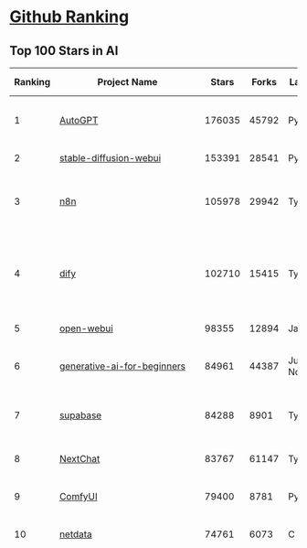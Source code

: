 [Github Ranking](../README.md)
==========

## Top 100 Stars in AI

| Ranking | Project Name | Stars | Forks | Language | Open Issues | Description | Last Commit |
| ------- | ------------ | ----- | ----- | -------- | ----------- | ----------- | ----------- |
| 1 | [AutoGPT](https://github.com/Significant-Gravitas/AutoGPT) | 176035 | 45792 | Python | 142 | AutoGPT is the vision of accessible AI for everyone, to use and to build on. Our mission is to provide the tools, so that you can focus on what matters. | 2025-06-10T23:46:17Z |
| 2 | [stable-diffusion-webui](https://github.com/AUTOMATIC1111/stable-diffusion-webui) | 153391 | 28541 | Python | 2342 | Stable Diffusion web UI | 2025-05-03T06:17:03Z |
| 3 | [n8n](https://github.com/n8n-io/n8n) | 105978 | 29942 | TypeScript | 547 | Fair-code workflow automation platform with native AI capabilities. Combine visual building with custom code, self-host or cloud, 400+ integrations. | 2025-06-10T20:46:55Z |
| 4 | [dify](https://github.com/langgenius/dify) | 102710 | 15415 | TypeScript | 647 | Dify is an open-source LLM app development platform. Dify's intuitive interface combines AI workflow, RAG pipeline, agent capabilities, model management, observability features and more, letting you quickly go from prototype to production. | 2025-06-11T03:52:45Z |
| 5 | [open-webui](https://github.com/open-webui/open-webui) | 98355 | 12894 | JavaScript | 141 | User-friendly AI Interface (Supports Ollama, OpenAI API, ...) | 2025-06-10T14:18:04Z |
| 6 | [generative-ai-for-beginners](https://github.com/microsoft/generative-ai-for-beginners) | 84961 | 44387 | Jupyter Notebook | 4 | 21 Lessons, Get Started Building with Generative AI  🔗 https://microsoft.github.io/generative-ai-for-beginners/ | 2025-06-09T03:53:52Z |
| 7 | [supabase](https://github.com/supabase/supabase) | 84288 | 8901 | TypeScript | 255 | The open source Firebase alternative. Supabase gives you a dedicated Postgres database to build your web, mobile, and AI applications. | 2025-06-11T02:35:09Z |
| 8 | [NextChat](https://github.com/ChatGPTNextWeb/NextChat) | 83767 | 61147 | TypeScript | 635 | ✨ Light and Fast AI Assistant. Support: Web \| iOS \| MacOS \| Android \|  Linux \| Windows | 2025-04-19T08:00:42Z |
| 9 | [ComfyUI](https://github.com/comfyanonymous/ComfyUI) | 79400 | 8781 | Python | 2332 | The most powerful and modular diffusion model GUI, api and backend with a graph/nodes interface. | 2025-06-10T17:06:24Z |
| 10 | [netdata](https://github.com/netdata/netdata) | 74761 | 6073 | C | 162 | The fastest path to AI-powered full stack observability, even for lean teams. | 2025-06-11T00:24:08Z |
| 11 | [funNLP](https://github.com/fighting41love/funNLP) | 74013 | 14874 | Python | 33 | 中英文敏感词、语言检测、中外手机/电话归属地/运营商查询、名字推断性别、手机号抽取、身份证抽取、邮箱抽取、中日文人名库、中文缩写库、拆字词典、词汇情感值、停用词、反动词表、暴恐词表、繁简体转换、英文模拟中文发音、汪峰歌词生成器、职业名称词库、同义词库、反义词库、否定词库、汽车品牌词库、汽车零件词库、连续英文切割、各种中文词向量、公司名字大全、古诗词库、IT词库、财经词库、成语词库、地名词库、历史名人词库、诗词词库、医学词库、饮食词库、法律词库、汽车词库、动物词库、中文聊天语料、中文谣言数据、百度中文问答数据集、句子相似度匹配算法集合、bert资源、文本生成&摘要相关工具、cocoNLP信息抽取工具、国内电话号码正则匹配、清华大学XLORE:中英文跨语言百科知识图谱、清华大学人工智能技术系列报告、自然语言生成、NLU太难了系列、自动对联数据及机器人、用户名黑名单列表、罪名法务名词及分类模型、微信公众号语料、cs224n深度学习自然语言处理课程、中文手写汉字识别、中文自然语言处理 语料/数据集、变量命名神器、分词语料库+代码、任务型对话英文数据集、ASR 语音数据集 + 基于深度学习的中文语音识别系统、笑声检测器、Microsoft多语言数字/单位/如日期时间识别包、中华新华字典数据库及api(包括常用歇后语、成语、词语和汉字)、文档图谱自动生成、SpaCy 中文模型、Common Voice语音识别数据集新版、神经网络关系抽取、基于bert的命名实体识别、关键词(Keyphrase)抽取包pke、基于医疗领域知识图谱的问答系统、基于依存句法与语义角色标注的事件三元组抽取、依存句法分析4万句高质量标注数据、cnocr：用来做中文OCR的Python3包、中文人物关系知识图谱项目、中文nlp竞赛项目及代码汇总、中文字符数据、speech-aligner: 从“人声语音”及其“语言文本”产生音素级别时间对齐标注的工具、AmpliGraph: 知识图谱表示学习(Python)库：知识图谱概念链接预测、Scattertext 文本可视化(python)、语言/知识表示工具：BERT & ERNIE、中文对比英文自然语言处理NLP的区别综述、Synonyms中文近义词工具包、HarvestText领域自适应文本挖掘工具（新词发现-情感分析-实体链接等）、word2word：(Python)方便易用的多语言词-词对集：62种语言/3,564个多语言对、语音识别语料生成工具：从具有音频/字幕的在线视频创建自动语音识别(ASR)语料库、构建医疗实体识别的模型（包含词典和语料标注）、单文档非监督的关键词抽取、Kashgari中使用gpt-2语言模型、开源的金融投资数据提取工具、文本自动摘要库TextTeaser: 仅支持英文、人民日报语料处理工具集、一些关于自然语言的基本模型、基于14W歌曲知识库的问答尝试--功能包括歌词接龙and已知歌词找歌曲以及歌曲歌手歌词三角关系的问答、基于Siamese bilstm模型的相似句子判定模型并提供训练数据集和测试数据集、用Transformer编解码模型实现的根据Hacker News文章标题自动生成评论、用BERT进行序列标记和文本分类的模板代码、LitBank：NLP数据集——支持自然语言处理和计算人文学科任务的100部带标记英文小说语料、百度开源的基准信息抽取系统、虚假新闻数据集、Facebook: LAMA语言模型分析，提供Transformer-XL/BERT/ELMo/GPT预训练语言模型的统一访问接口、CommonsenseQA：面向常识的英文QA挑战、中文知识图谱资料、数据及工具、各大公司内部里大牛分享的技术文档 PDF 或者 PPT、自然语言生成SQL语句（英文）、中文NLP数据增强（EDA）工具、英文NLP数据增强工具 、基于医药知识图谱的智能问答系统、京东商品知识图谱、基于mongodb存储的军事领域知识图谱问答项目、基于远监督的中文关系抽取、语音情感分析、中文ULMFiT-情感分析-文本分类-语料及模型、一个拍照做题程序、世界各国大规模人名库、一个利用有趣中文语料库 qingyun 训练出来的中文聊天机器人、中文聊天机器人seqGAN、省市区镇行政区划数据带拼音标注、教育行业新闻语料库包含自动文摘功能、开放了对话机器人-知识图谱-语义理解-自然语言处理工具及数据、中文知识图谱：基于百度百科中文页面-抽取三元组信息-构建中文知识图谱、masr: 中文语音识别-提供预训练模型-高识别率、Python音频数据增广库、中文全词覆盖BERT及两份阅读理解数据、ConvLab：开源多域端到端对话系统平台、中文自然语言处理数据集、基于最新版本rasa搭建的对话系统、基于TensorFlow和BERT的管道式实体及关系抽取、一个小型的证券知识图谱/知识库、复盘所有NLP比赛的TOP方案、OpenCLaP：多领域开源中文预训练语言模型仓库、UER：基于不同语料+编码器+目标任务的中文预训练模型仓库、中文自然语言处理向量合集、基于金融-司法领域(兼有闲聊性质)的聊天机器人、g2pC：基于上下文的汉语读音自动标记模块、Zincbase 知识图谱构建工具包、诗歌质量评价/细粒度情感诗歌语料库、快速转化「中文数字」和「阿拉伯数字」、百度知道问答语料库、基于知识图谱的问答系统、jieba_fast 加速版的jieba、正则表达式教程、中文阅读理解数据集、基于BERT等最新语言模型的抽取式摘要提取、Python利用深度学习进行文本摘要的综合指南、知识图谱深度学习相关资料整理、维基大规模平行文本语料、StanfordNLP 0.2.0：纯Python版自然语言处理包、NeuralNLP-NeuralClassifier：腾讯开源深度学习文本分类工具、端到端的封闭域对话系统、中文命名实体识别：NeuroNER vs. BertNER、新闻事件线索抽取、2019年百度的三元组抽取比赛：“科学空间队”源码、基于依存句法的开放域文本知识三元组抽取和知识库构建、中文的GPT2训练代码、ML-NLP - 机器学习(Machine Learning)NLP面试中常考到的知识点和代码实现、nlp4han:中文自然语言处理工具集(断句/分词/词性标注/组块/句法分析/语义分析/NER/N元语法/HMM/代词消解/情感分析/拼写检查、XLM：Facebook的跨语言预训练语言模型、用基于BERT的微调和特征提取方法来进行知识图谱百度百科人物词条属性抽取、中文自然语言处理相关的开放任务-数据集-当前最佳结果、CoupletAI - 基于CNN+Bi-LSTM+Attention 的自动对对联系统、抽象知识图谱、MiningZhiDaoQACorpus - 580万百度知道问答数据挖掘项目、brat rapid annotation tool: 序列标注工具、大规模中文知识图谱数据：1.4亿实体、数据增强在机器翻译及其他nlp任务中的应用及效果、allennlp阅读理解:支持多种数据和模型、PDF表格数据提取工具 、 Graphbrain：AI开源软件库和科研工具，目的是促进自动意义提取和文本理解以及知识的探索和推断、简历自动筛选系统、基于命名实体识别的简历自动摘要、中文语言理解测评基准，包括代表性的数据集&基准模型&语料库&排行榜、树洞 OCR 文字识别 、从包含表格的扫描图片中识别表格和文字、语声迁移、Python口语自然语言处理工具集(英文)、 similarity：相似度计算工具包，java编写、海量中文预训练ALBERT模型 、Transformers 2.0 、基于大规模音频数据集Audioset的音频增强 、Poplar：网页版自然语言标注工具、图片文字去除，可用于漫画翻译 、186种语言的数字叫法库、Amazon发布基于知识的人-人开放领域对话数据集 、中文文本纠错模块代码、繁简体转换 、 Python实现的多种文本可读性评价指标、类似于人名/地名/组织机构名的命名体识别数据集 、东南大学《知识图谱》研究生课程(资料)、. 英文拼写检查库 、 wwsearch是企业微信后台自研的全文检索引擎、CHAMELEON：深度学习新闻推荐系统元架构 、 8篇论文梳理BERT相关模型进展与反思、DocSearch：免费文档搜索引擎、 LIDA：轻量交互式对话标注工具 、aili - the fastest in-memory index in the East 东半球最快并发索引 、知识图谱车音工作项目、自然语言生成资源大全 、中日韩分词库mecab的Python接口库、中文文本摘要/关键词提取、汉字字符特征提取器 (featurizer)，提取汉字的特征（发音特征、字形特征）用做深度学习的特征、中文生成任务基准测评 、中文缩写数据集、中文任务基准测评 - 代表性的数据集-基准(预训练)模型-语料库-baseline-工具包-排行榜、PySS3：面向可解释AI的SS3文本分类器机器可视化工具 、中文NLP数据集列表、COPE - 格律诗编辑程序、doccano：基于网页的开源协同多语言文本标注工具 、PreNLP：自然语言预处理库、简单的简历解析器，用来从简历中提取关键信息、用于中文闲聊的GPT2模型：GPT2-chitchat、基于检索聊天机器人多轮响应选择相关资源列表(Leaderboards、Datasets、Papers)、(Colab)抽象文本摘要实现集锦(教程 、词语拼音数据、高效模糊搜索工具、NLP数据增广资源集、微软对话机器人框架 、 GitHub Typo Corpus：大规模GitHub多语言拼写错误/语法错误数据集、TextCluster：短文本聚类预处理模块 Short text cluster、面向语音识别的中文文本规范化、BLINK：最先进的实体链接库、BertPunc：基于BERT的最先进标点修复模型、Tokenizer：快速、可定制的文本词条化库、中文语言理解测评基准，包括代表性的数据集、基准(预训练)模型、语料库、排行榜、spaCy 医学文本挖掘与信息提取 、 NLP任务示例项目代码集、 python拼写检查库、chatbot-list - 行业内关于智能客服、聊天机器人的应用和架构、算法分享和介绍、语音质量评价指标(MOSNet, BSSEval, STOI, PESQ, SRMR)、 用138GB语料训练的法文RoBERTa预训练语言模型 、BERT-NER-Pytorch：三种不同模式的BERT中文NER实验、无道词典 - 有道词典的命令行版本，支持英汉互查和在线查询、2019年NLP亮点回顾、 Chinese medical dialogue data 中文医疗对话数据集 、最好的汉字数字(中文数字)-阿拉伯数字转换工具、 基于百科知识库的中文词语多词义/义项获取与特定句子词语语义消歧、awesome-nlp-sentiment-analysis - 情感分析、情绪原因识别、评价对象和评价词抽取、LineFlow：面向所有深度学习框架的NLP数据高效加载器、中文医学NLP公开资源整理 、MedQuAD：(英文)医学问答数据集、将自然语言数字串解析转换为整数和浮点数、Transfer Learning in Natural Language Processing (NLP) 、面向语音识别的中文/英文发音辞典、Tokenizers：注重性能与多功能性的最先进分词器、CLUENER 细粒度命名实体识别 Fine Grained Named Entity Recognition、 基于BERT的中文命名实体识别、中文谣言数据库、NLP数据集/基准任务大列表、nlp相关的一些论文及代码, 包括主题模型、词向量(Word Embedding)、命名实体识别(NER)、文本分类(Text Classificatin)、文本生成(Text Generation)、文本相似性(Text Similarity)计算等，涉及到各种与nlp相关的算法，基于keras和tensorflow 、Python文本挖掘/NLP实战示例、 Blackstone：面向非结构化法律文本的spaCy pipeline和NLP模型通过同义词替换实现文本“变脸” 、中文 预训练 ELECTREA 模型: 基于对抗学习 pretrain Chinese Model 、albert-chinese-ner - 用预训练语言模型ALBERT做中文NER 、基于GPT2的特定主题文本生成/文本增广、开源预训练语言模型合集、多语言句向量包、编码、标记和实现：一种可控高效的文本生成方法、 英文脏话大列表 、attnvis：GPT2、BERT等transformer语言模型注意力交互可视化、CoVoST：Facebook发布的多语种语音-文本翻译语料库，包括11种语言(法语、德语、荷兰语、俄语、西班牙语、意大利语、土耳其语、波斯语、瑞典语、蒙古语和中文)的语音、文字转录及英文译文、Jiagu自然语言处理工具 - 以BiLSTM等模型为基础，提供知识图谱关系抽取 中文分词 词性标注 命名实体识别 情感分析 新词发现 关键词 文本摘要 文本聚类等功能、用unet实现对文档表格的自动检测，表格重建、NLP事件提取文献资源列表 、 金融领域自然语言处理研究资源大列表、CLUEDatasetSearch - 中英文NLP数据集：搜索所有中文NLP数据集，附常用英文NLP数据集 、medical_NER - 中文医学知识图谱命名实体识别 、(哈佛)讲因果推理的免费书、知识图谱相关学习资料/数据集/工具资源大列表、Forte：灵活强大的自然语言处理pipeline工具集 、Python字符串相似性算法库、PyLaia：面向手写文档分析的深度学习工具包、TextFooler：针对文本分类/推理的对抗文本生成模块、Haystack：灵活、强大的可扩展问答(QA)框架、中文关键短语抽取工具 | 2024-05-10T07:38:24Z |
| 12 | [langflow](https://github.com/langflow-ai/langflow) | 71885 | 6788 | Python | 418 | Langflow is a powerful tool for building and deploying AI-powered agents and workflows. | 2025-06-11T01:53:51Z |
| 13 | [Deep-Live-Cam](https://github.com/hacksider/Deep-Live-Cam) | 70802 | 10062 | Python | 82 | real time face swap and one-click video deepfake with only a single image | 2025-06-08T16:34:27Z |
| 14 | [AppFlowy](https://github.com/AppFlowy-IO/AppFlowy) | 63776 | 4343 | Dart | 963 | Bring projects, wikis, and teams together with AI. AppFlowy is the AI collaborative workspace where you achieve more without losing control of your data. The leading open source Notion alternative. | 2025-06-10T12:53:06Z |
| 15 | [browser-use](https://github.com/browser-use/browser-use) | 62852 | 7095 | Python | 410 | 🌐 Make websites accessible for AI agents. Automate tasks online with ease. | 2025-06-10T21:13:42Z |
| 16 | [lobe-chat](https://github.com/lobehub/lobe-chat) | 62396 | 13005 | TypeScript | 764 | 🤯 Lobe Chat - an open-source, modern-design AI chat framework. Supports Multi AI Providers( OpenAI / Claude 4 / Gemini / Ollama / DeepSeek / Qwen), Knowledge Base (file upload / knowledge management / RAG ), Multi-Modals (Plugins/Artifacts) and Thinking. One-click FREE deployment of your private ChatGPT/ Claude / DeepSeek application. | 2025-06-11T03:54:32Z |
| 17 | [system-prompts-and-models-of-ai-tools](https://github.com/x1xhlol/system-prompts-and-models-of-ai-tools) | 56619 | 17262 | None | 17 | FULL v0, Cursor, Manus, Same.dev, Lovable, Devin, Replit Agent, Windsurf Agent, VSCode Agent, Dia Browser & Trae AI (And other Open Sourced) System Prompts, Tools & AI Models. | 2025-06-08T12:48:20Z |
| 18 | [MetaGPT](https://github.com/FoundationAgents/MetaGPT) | 56301 | 6737 | Python | 26 | 🌟 The Multi-Agent Framework: First AI Software Company, Towards Natural Language Programming | 2025-05-16T13:18:18Z |
| 19 | [ragflow](https://github.com/infiniflow/ragflow) | 54798 | 5340 | Python | 2204 | RAGFlow is an open-source RAG (Retrieval-Augmented Generation) engine based on deep document understanding. | 2025-06-11T01:22:07Z |
| 20 | [gpt-engineer](https://github.com/AntonOsika/gpt-engineer) | 54294 | 7161 | Python | 24 | CLI platform to experiment with codegen. Precursor to: https://lovable.dev | 2025-05-14T10:15:10Z |
| 21 | [awesome-mcp-servers](https://github.com/punkpeye/awesome-mcp-servers) | 54181 | 4108 | None | 22 | A collection of MCP servers. | 2025-06-10T13:59:28Z |
| 22 | [ChatGPT](https://github.com/lencx/ChatGPT) | 53820 | 6118 | Rust | 805 | 🔮 ChatGPT Desktop Application (Mac, Windows and Linux) | 2024-08-29T17:58:11Z |
| 23 | [LLaMA-Factory](https://github.com/hiyouga/LLaMA-Factory) | 52015 | 6286 | Python | 479 | Unified Efficient Fine-Tuning of 100+ LLMs & VLMs (ACL 2024) | 2025-06-10T07:31:00Z |
| 24 | [meilisearch](https://github.com/meilisearch/meilisearch) | 51799 | 2070 | Rust | 193 | A lightning-fast search engine API bringing AI-powered hybrid search to your sites and applications. | 2025-06-10T15:57:31Z |
| 25 | [LLMs-from-scratch](https://github.com/rasbt/LLMs-from-scratch) | 50926 | 7413 | Jupyter Notebook | 7 | Implement a ChatGPT-like LLM in PyTorch from scratch, step by step | 2025-04-20T02:16:18Z |
| 26 | [autogen](https://github.com/microsoft/autogen) | 45787 | 6944 | Python | 501 | A programming framework for agentic AI 🤖 PyPi: autogen-agentchat Discord: https://aka.ms/autogen-discord Office Hour: https://aka.ms/autogen-officehour | 2025-06-10T16:45:35Z |
| 27 | [crawl4ai](https://github.com/unclecode/crawl4ai) | 45299 | 4290 | Python | 146 | 🚀🤖 Crawl4AI: Open-source LLM Friendly Web Crawler & Scraper. Don't be shy, join here: https://discord.gg/jP8KfhDhyN | 2025-06-10T10:08:31Z |
| 28 | [anything-llm](https://github.com/Mintplex-Labs/anything-llm) | 45180 | 4481 | JavaScript | 253 | The all-in-one Desktop & Docker AI application with built-in RAG, AI agents, No-code agent builder, MCP compatibility,  and more. | 2025-06-11T01:24:03Z |
| 29 | [JeecgBoot](https://github.com/jeecgboot/JeecgBoot) | 42986 | 15387 | Java | 21 | 🔥集成完善AIGC应用的低代码平台，旨在帮助企业快速实现低代码开发和构建、部署个性化的 AI 应用。 前后端分离 SpringBoot，SpringCloud，Ant Design&Vue3，Mybatis，Shiro！强大的代码生成器让前后端代码一键生成，无需写任何代码! 成套AI大模型功能: AI模型管理、AI应用、知识库、AI流程编排、AI对话助手等； | 2025-06-10T01:52:37Z |
| 30 | [OpenBB](https://github.com/OpenBB-finance/OpenBB) | 41939 | 3771 | Python | 41 | Investment Research for Everyone, Everywhere. | 2025-06-10T18:11:54Z |
| 31 | [ClickHouse](https://github.com/ClickHouse/ClickHouse) | 41137 | 7376 | C++ | 4080 | ClickHouse® is a real-time analytics database management system | 2025-06-11T02:48:21Z |
| 32 | [kong](https://github.com/Kong/kong) | 41022 | 4935 | Lua | 70 | 🦍 The Cloud-Native API Gateway and AI Gateway. | 2025-06-09T07:30:48Z |
| 33 | [ailearning](https://github.com/apachecn/ailearning) | 40971 | 11568 | Python | 2 | AiLearning：数据分析+机器学习实战+线性代数+PyTorch+NLTK+TF2 | 2024-11-12T16:21:55Z |
| 34 | [ColossalAI](https://github.com/hpcaitech/ColossalAI) | 40953 | 4523 | Python | 426 | Making large AI models cheaper, faster and more accessible | 2025-06-10T10:21:58Z |
| 35 | [airflow](https://github.com/apache/airflow) | 40486 | 15148 | Python | 1143 | Apache Airflow - A platform to programmatically author, schedule, and monitor workflows | 2025-06-10T21:38:46Z |
| 36 | [Flowise](https://github.com/FlowiseAI/Flowise) | 39863 | 20486 | TypeScript | 566 | Build AI Agents, Visually | 2025-06-11T03:13:23Z |
| 37 | [firecrawl](https://github.com/mendableai/firecrawl) | 39742 | 3694 | TypeScript | 178 | 🔥 Turn entire websites into LLM-ready markdown or structured data. Scrape, crawl and extract with a single API. | 2025-06-09T20:13:58Z |
| 38 | [GitHubDaily](https://github.com/GitHubDaily/GitHubDaily) | 38370 | 4005 | None | 361 | 坚持分享 GitHub 上高质量、有趣实用的开源技术教程、开发者工具、编程网站、技术资讯。A list cool, interesting projects of GitHub. | 2025-03-20T08:54:47Z |
| 39 | [quivr](https://github.com/QuivrHQ/quivr) | 37971 | 3643 | Python | 4 | Opiniated RAG for integrating GenAI in your apps 🧠   Focus on your product rather than the RAG. Easy integration in existing products with customisation!  Any LLM: GPT4, Groq, Llama. Any Vectorstore: PGVector, Faiss. Any Files. Anyway you want.  | 2025-06-05T08:58:25Z |
| 40 | [AI-For-Beginners](https://github.com/microsoft/AI-For-Beginners) | 37948 | 7095 | Jupyter Notebook | 24 | 12 Weeks, 24 Lessons, AI for All! | 2025-04-29T16:09:57Z |
| 41 | [photoprism](https://github.com/photoprism/photoprism) | 37616 | 2090 | Go | 423 | AI-Powered Photos App for the Decentralized Web 🌈💎✨ | 2025-06-10T12:31:18Z |
| 42 | [chatgpt-on-wechat](https://github.com/zhayujie/chatgpt-on-wechat) | 37582 | 9280 | Python | 289 | 基于大模型搭建的聊天机器人，同时支持 微信公众号、企业微信应用、飞书、钉钉 等接入，可选择GPT4.1/GPT-4o/GPT-o1/ DeepSeek/Claude/文心一言/讯飞星火/通义千问/ Gemini/GLM-4/Kimi/LinkAI，能处理文本、语音和图片，访问操作系统和互联网，支持基于自有知识库进行定制企业智能客服。 | 2025-06-07T07:30:36Z |
| 43 | [ray](https://github.com/ray-project/ray) | 37458 | 6363 | Python | 3788 | Ray is an AI compute engine. Ray consists of a core distributed runtime and a set of AI Libraries for accelerating ML workloads. | 2025-06-11T03:54:07Z |
| 44 | [Open-Assistant](https://github.com/LAION-AI/Open-Assistant) | 37374 | 3265 | Python | 228 | OpenAssistant is a chat-based assistant that understands tasks, can interact with third-party systems, and retrieve information dynamically to do so. | 2024-08-17T01:55:35Z |
| 45 | [upscayl](https://github.com/upscayl/upscayl) | 37344 | 1721 | TypeScript | 56 | 🆙 Upscayl - #1 Free and Open Source AI Image Upscaler for Linux, MacOS and Windows. | 2025-06-07T20:39:36Z |
| 46 | [MockingBird](https://github.com/babysor/MockingBird) | 36324 | 5256 | Python | 476 | 🚀AI拟声: 5秒内克隆您的声音并生成任意语音内容 Clone a voice in 5 seconds to generate arbitrary speech in real-time | 2024-11-15T05:00:29Z |
| 47 | [MoneyPrinterTurbo](https://github.com/harry0703/MoneyPrinterTurbo) | 36276 | 5168 | Python | 148 | 利用AI大模型，一键生成高清短视频 Generate short videos with one click using AI LLM. | 2025-05-16T03:03:36Z |
| 48 | [google-research](https://github.com/google-research/google-research) | 35746 | 8100 | Jupyter Notebook | 1043 | Google Research | 2025-06-10T00:23:18Z |
| 49 | [ai-hedge-fund](https://github.com/virattt/ai-hedge-fund) | 35532 | 6174 | Python | 9 | An AI Hedge Fund Team | 2025-06-10T23:25:23Z |
| 50 | [chatbox](https://github.com/chatboxai/chatbox) | 35200 | 3370 | TypeScript | 714 | User-friendly Desktop Client App for AI Models/LLMs (GPT, Claude, Gemini, Ollama...) | 2025-06-09T06:01:28Z |
| 51 | [awesome-llm-apps](https://github.com/Shubhamsaboo/awesome-llm-apps) | 34407 | 3934 | Python | 3 | Collection of awesome LLM apps with AI Agents and RAG using OpenAI, Anthropic, Gemini and opensource models. | 2025-06-08T17:53:07Z |
| 52 | [AgentGPT](https://github.com/reworkd/AgentGPT) | 34299 | 9433 | TypeScript | 129 | 🤖 Assemble, configure, and deploy autonomous AI Agents in your browser. | 2025-04-29T01:19:32Z |
| 53 | [mem0](https://github.com/mem0ai/mem0) | 34192 | 3393 | Python | 327 | Memory for AI Agents; SOTA in AI Agent Memory; Announcing OpenMemory MCP - local and secure memory management. | 2025-06-09T17:20:58Z |
| 54 | [aider](https://github.com/Aider-AI/aider) | 34145 | 3124 | Python | 870 | aider is AI pair programming in your terminal | 2025-06-11T02:28:54Z |
| 55 | [gold-miner](https://github.com/xitu/gold-miner) | 34139 | 5043 | None | 8 | 🥇掘金翻译计划，可能是世界最大最好的英译中技术社区，最懂读者和译者的翻译平台： | 2024-04-17T09:44:37Z |
| 56 | [LocalAI](https://github.com/mudler/LocalAI) | 33156 | 2536 | Go | 457 | :robot: The free, Open Source alternative to OpenAI, Claude and others. Self-hosted and local-first. Drop-in replacement for OpenAI,  running on consumer-grade hardware. No GPU required. Runs gguf, transformers, diffusers and many more models architectures. Features: Generate Text, Audio, Video, Images, Voice Cloning, Distributed, P2P inference | 2025-06-10T21:07:30Z |
| 57 | [gpt-pilot](https://github.com/Pythagora-io/gpt-pilot) | 32776 | 3342 | Python | 235 | The first real AI developer | 2025-03-04T06:26:32Z |
| 58 | [crewAI](https://github.com/crewAIInc/crewAI) | 32723 | 4399 | Python | 50 | Framework for orchestrating role-playing, autonomous AI agents. By fostering collaborative intelligence, CrewAI empowers agents to work together seamlessly, tackling complex tasks. | 2025-06-11T03:06:43Z |
| 59 | [mindsdb](https://github.com/mindsdb/mindsdb) | 31942 | 5271 | Python | 83 | AI's query engine - Platform for building AI that can answer questions over large scale federated data. - The only MCP Server you'll ever need | 2025-06-10T22:27:17Z |
| 60 | [spaCy](https://github.com/explosion/spaCy) | 31750 | 4510 | Python | 156 | 💫 Industrial-strength Natural Language Processing (NLP) in Python | 2025-05-28T15:28:05Z |
| 61 | [docling](https://github.com/docling-project/docling) | 31652 | 2023 | Python | 350 | Get your documents ready for gen AI | 2025-06-10T20:55:26Z |
| 62 | [nacos](https://github.com/alibaba/nacos) | 31556 | 13049 | Java | 255 | an easy-to-use dynamic service discovery, configuration and service management platform for building AI cloud native applications. | 2025-06-10T09:28:50Z |
| 63 | [fairseq](https://github.com/facebookresearch/fairseq) | 31519 | 6538 | Python | 1180 | Facebook AI Research Sequence-to-Sequence Toolkit written in Python. | 2025-06-10T21:41:39Z |
| 64 | [chatbot-ui](https://github.com/mckaywrigley/chatbot-ui) | 31510 | 8987 | TypeScript | 171 | AI chat for any model. | 2024-08-03T00:38:07Z |
| 65 | [fabric](https://github.com/danielmiessler/fabric) | 31482 | 3264 | JavaScript | 206 | fabric is an open-source framework for augmenting humans using AI. It provides a modular framework for solving specific problems using a crowdsourced set of AI prompts that can be used anywhere. | 2025-06-07T18:02:02Z |
| 66 | [ruoyi-vue-pro](https://github.com/YunaiV/ruoyi-vue-pro) | 31453 | 6785 | Java | 22 | 🔥 官方推荐 🔥 RuoYi-Vue 全新 Pro 版本，优化重构所有功能。基于 Spring Boot + MyBatis Plus + Vue & Element 实现的后台管理系统 + 微信小程序，支持 RBAC 动态权限、数据权限、SaaS 多租户、Flowable 工作流、三方登录、支付、短信、商城、CRM、ERP、AI 大模型等功能。你的 ⭐️ Star ⭐️，是作者生发的动力！ | 2025-06-09T08:39:44Z |
| 67 | [tabby](https://github.com/TabbyML/tabby) | 31347 | 1497 | Rust | 187 | Self-hosted AI coding assistant | 2025-06-05T20:03:20Z |
| 68 | [netron](https://github.com/lutzroeder/netron) | 30432 | 2915 | JavaScript | 20 | Visualizer for neural network, deep learning and machine learning models | 2025-06-10T19:24:33Z |
| 69 | [khoj](https://github.com/khoj-ai/khoj) | 30289 | 1710 | Python | 75 | Your AI second brain. Self-hostable. Get answers from the web or your docs. Build custom agents, schedule automations, do deep research. Turn any online or local LLM into your personal, autonomous AI (gpt, claude, gemini, llama, qwen, mistral). Get started - free. | 2025-06-10T22:36:20Z |
| 70 | [cursor](https://github.com/getcursor/cursor) | 30274 | 1923 | None | 1783 | The AI Code Editor | 2024-10-13T19:23:26Z |
| 71 | [AI-Expert-Roadmap](https://github.com/AMAI-GmbH/AI-Expert-Roadmap) | 29939 | 2531 | JavaScript | 19 | Roadmap to becoming an Artificial Intelligence Expert in 2022 | 2023-12-31T02:20:16Z |
| 72 | [roop](https://github.com/s0md3v/roop) | 29914 | 6791 | Python | 0 | one-click face swap | 2024-08-19T12:57:17Z |
| 73 | [pytorch-lightning](https://github.com/Lightning-AI/pytorch-lightning) | 29585 | 3507 | Python | 947 | Pretrain, finetune ANY AI model of ANY size on multiple GPUs, TPUs with zero code changes. | 2025-06-10T16:41:38Z |
| 74 | [cursor-free-vip](https://github.com/yeongpin/cursor-free-vip) | 29576 | 3737 | Python | 457 | [Support 0.49.x]（Reset Cursor AI MachineID & Bypass Higher Token Limit） Cursor Ai ，自动重置机器ID ， 免费升级使用Pro功能: You've reached your trial request limit. / Too many free trial accounts used on this machine. Please upgrade to pro. We have this limit in place to prevent abuse. Please let us know if you believe this is a mistake. | 2025-05-22T02:41:44Z |
| 75 | [Mr.-Ranedeer-AI-Tutor](https://github.com/JushBJJ/Mr.-Ranedeer-AI-Tutor) | 29562 | 3380 | None | 13 | A GPT-4 AI Tutor Prompt for customizable personalized learning experiences. | 2024-03-25T13:06:55Z |
| 76 | [exo](https://github.com/exo-explore/exo) | 28424 | 1797 | Python | 348 | Run your own AI cluster at home with everyday devices 📱💻 🖥️⌚ | 2025-03-21T22:23:32Z |
| 77 | [Jobs_Applier_AI_Agent_AIHawk](https://github.com/feder-cr/Jobs_Applier_AI_Agent_AIHawk) | 28301 | 4264 | Python | 11 | AIHawk aims to easy job hunt process by automating the job application process. Utilizing artificial intelligence, it enables users to apply for multiple jobs in a tailored way. | 2025-05-28T13:24:12Z |
| 78 | [agno](https://github.com/agno-agi/agno) | 28080 | 3586 | Python | 90 | Full-stack framework for building Multi-Agent Systems with memory, knowledge and reasoning. | 2025-06-11T01:27:02Z |
| 79 | [so-vits-svc](https://github.com/svc-develop-team/so-vits-svc) | 27203 | 5005 | Python | 21 | SoftVC VITS Singing Voice Conversion | 2023-11-11T13:11:31Z |
| 80 | [continue](https://github.com/continuedev/continue) | 26836 | 2938 | TypeScript | 863 | ⏩ Create, share, and use custom AI code assistants with our open-source IDE extensions and hub of models, rules, prompts, docs, and other building blocks | 2025-06-11T03:54:14Z |
| 81 | [Folo](https://github.com/RSSNext/Folo) | 26526 | 1146 | TypeScript | 178 | 🧡 Follow everything in one place | 2025-06-11T03:47:58Z |
| 82 | [LibreChat](https://github.com/danny-avila/LibreChat) | 26364 | 4648 | TypeScript | 157 | Enhanced ChatGPT Clone: Features Agents, DeepSeek, Anthropic, AWS, OpenAI, Assistants API, Azure, Groq, o1, GPT-4o, Mistral, OpenRouter, Vertex AI, Gemini, Artifacts, AI model switching, message search, Code Interpreter, langchain, DALL-E-3, OpenAPI Actions, Functions, Secure Multi-User Auth, Presets, open-source for self-hosting. Active project. | 2025-06-11T02:42:36Z |
| 83 | [generative-models](https://github.com/Stability-AI/generative-models) | 26000 | 2887 | Python | 265 | Generative Models by Stability AI | 2025-05-20T14:53:33Z |
| 84 | [nx](https://github.com/nrwl/nx) | 25978 | 2532 | TypeScript | 620 | An AI-first build platform that connects everything from your editor to CI. Helping you deliver fast, without breaking things. | 2025-06-11T03:22:12Z |
| 85 | [composio](https://github.com/ComposioHQ/composio) | 25483 | 4418 | Python | 43 | Composio equip's your AI agents & LLMs with 100+ high-quality integrations via function calling | 2025-06-11T03:42:23Z |
| 86 | [InvokeAI](https://github.com/invoke-ai/InvokeAI) | 25279 | 2575 | TypeScript | 723 | Invoke is a leading creative engine for Stable Diffusion models, empowering professionals, artists, and enthusiasts to generate and create visual media using the latest AI-driven technologies. The solution offers an industry leading WebUI, and serves as the foundation for multiple commercial products. | 2025-06-11T02:58:44Z |
| 87 | [llm-app](https://github.com/pathwaycom/llm-app) | 25279 | 625 | Jupyter Notebook | 5 | Ready-to-run cloud templates for RAG, AI pipelines, and enterprise search with live data. 🐳Docker-friendly.⚡Always in sync with Sharepoint, Google Drive, S3, Kafka, PostgreSQL, real-time data APIs, and more. | 2025-05-16T07:58:43Z |
| 88 | [Genesis](https://github.com/Genesis-Embodied-AI/Genesis) | 25249 | 2268 | Python | 106 | A generative world for general-purpose robotics & embodied AI learning. | 2025-06-10T18:58:40Z |
| 89 | [ai-agents-for-beginners](https://github.com/microsoft/ai-agents-for-beginners) | 25210 | 6848 | Jupyter Notebook | 9 | 11 Lessons to Get Started Building AI Agents | 2025-06-10T17:00:51Z |
| 90 | [semantic-kernel](https://github.com/microsoft/semantic-kernel) | 24983 | 3931 | C# | 421 | Integrate cutting-edge LLM technology quickly and easily into your apps | 2025-06-11T00:13:13Z |
| 91 | [qlib](https://github.com/microsoft/qlib) | 24848 | 3821 | Python | 237 | Qlib is an AI-oriented Quant investment platform that aims to use AI tech to empower Quant Research, from exploring ideas to implementing productions. Qlib supports diverse ML modeling paradigms, including supervised learning, market dynamics modeling, and RL, and is now equipped with https://github.com/microsoft/RD-Agent to automate R&D process. | 2025-05-29T07:18:13Z |
| 92 | [FastGPT](https://github.com/labring/FastGPT) | 24673 | 6347 | TypeScript | 551 | FastGPT is a knowledge-based platform built on the LLMs, offers a comprehensive suite of out-of-the-box capabilities such as data processing, RAG retrieval, and visual AI workflow orchestration, letting you easily develop and deploy complex question-answering systems without the need for extensive setup or configuration. | 2025-06-10T15:07:55Z |
| 93 | [PDFMathTranslate](https://github.com/Byaidu/PDFMathTranslate) | 24613 | 2124 | Python | 109 | PDF scientific paper translation with preserved formats - 基于 AI 完整保留排版的 PDF 文档全文双语翻译，支持 Google/DeepL/Ollama/OpenAI 等服务，提供 CLI/GUI/MCP/Docker/Zotero | 2025-06-08T12:04:23Z |
| 94 | [kratos](https://github.com/go-kratos/kratos) | 24438 | 4087 | Go | 17 | Your ultimate Go microservices framework for the cloud-native era. | 2025-06-01T18:48:42Z |
| 95 | [modular](https://github.com/modular/modular) | 24215 | 2618 | Mojo | 677 | The Modular Platform (includes MAX & Mojo) | 2025-06-11T00:29:47Z |
| 96 | [qdrant](https://github.com/qdrant/qdrant) | 24084 | 1650 | Rust | 331 | Qdrant - High-performance, massive-scale Vector Database and Vector Search Engine for the next generation of AI. Also available in the cloud https://cloud.qdrant.io/ | 2025-06-10T18:59:13Z |
| 97 | [500-AI-Machine-learning-Deep-learning-Computer-vision-NLP-Projects-with-code](https://github.com/ashishpatel26/500-AI-Machine-learning-Deep-learning-Computer-vision-NLP-Projects-with-code) | 24048 | 5740 | None | 42 | 500 AI Machine learning Deep learning Computer vision NLP Projects with code | 2024-07-26T13:06:49Z |
| 98 | [Warp](https://github.com/warpdotdev/Warp) | 23668 | 468 | None | 2946 | Warp is a modern, Rust-based terminal with AI built in so you and your team can build great software, faster. | 2025-05-16T13:30:24Z |
| 99 | [facefusion](https://github.com/facefusion/facefusion) | 23312 | 3628 | Python | 0 | Industry leading face manipulation platform | 2025-06-10T21:01:28Z |
| 100 | [Chat2DB](https://github.com/CodePhiliaX/Chat2DB) | 23259 | 2523 | Java | 0 | 🔥🔥🔥AI-driven database tool and SQL client, The hottest GUI client, supporting MySQL, Oracle, PostgreSQL, DB2, SQL Server, DB2, SQLite, H2, ClickHouse, and more. | 2025-05-22T02:29:00Z |

